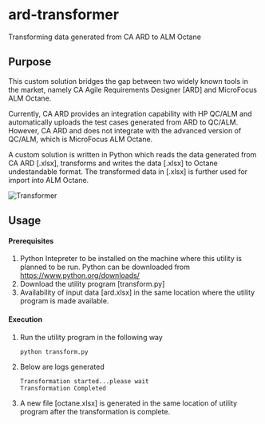 # ard-transformer
Transforming data generated from CA ARD to ALM Octane

## Purpose
This custom solution bridges the gap between two widely known tools in the market, namely CA Agile Requirements Designer [ARD] and MicroFocus ALM Octane.

Currently, CA ARD provides an integration capability with HP QC/ALM and automatically uploads the test cases generated from ARD to QC/ALM. However, CA ARD and does not integrate with the advanced version of QC/ALM, which is MicroFocus ALM Octane. 

A custom solution is written in Python which reads the data generated from CA ARD [.xlsx], transforms and writes the data [.xlsx] to Octane undestandable format. The transformed data in [.xlsx] is further used for import into ALM Octane. 

![Transformer](https://upload.wikimedia.org/wikipedia/commons/6/60/ARD-Octane.jpg)


## Usage

#### Prerequisites
1. Python Intepreter to be installed on the machine where this utility is planned to be run. Python can be downloaded from https://www.python.org/downloads/
2. Download the utility program [transform.py] 
3. Availability of input data [ard.xlsx] in the same location where the utility program is made available.

#### Execution
1. Run the utility program in the following way 

       python transform.py

2. Below are logs generated

       Transformation started...please wait
       Transformation Completed
       
3. A new file [octane.xlsx] is generated in the same location of utility program after the transformation is complete. 
